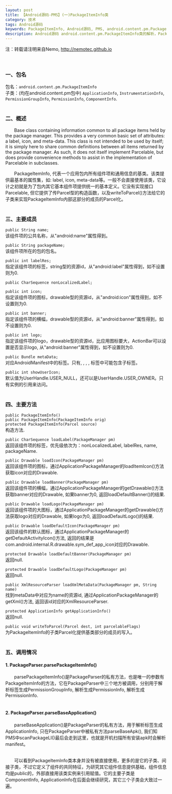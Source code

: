 ```yaml
---
layout: post
title: 【Android源码-PMS】(一)PackageItemInfo类
category: 技术
tags: Android源码
keywords: PackageItemInfo, Android源码, PMS, android.content.pm.PackageItemInfo
description: Android源码 android.content.pm.PackageItemInfo类的解析，PackageItemInfo代表一个应用包内所有组件项和通用信息的基类。该类提供最基本的属性集。
---
```


注：转载请注明来自Nemo, http://nemotec.github.io  
&nbsp;  
&nbsp;  

### 一、包名
包名：``android.content.pm.PackageItemInfo``  
子类：(均在android.content.pm包中) ``ApplicationInfo``, ``InstrumentationInfo``, ``PermissionGroupInfo``, ``PermissionInfo``, ``ComponentInfo``.  
&nbsp;  

### 二、概述        
&nbsp;&nbsp;&nbsp;&nbsp;&nbsp;&nbsp;&nbsp;Base class containing information common to all package items held by the package manager.  This provides a very common basic set of attributes: a label, icon, and meta-data.  This class is not intended to be used by itself; it is simply here to share common definitions between all items returned by the package manager.  As such, it does not itself implement Parcelable, but does provide convenience methods to assist in the implementation of Parcelable in subclasses.  

&nbsp;&nbsp;&nbsp;&nbsp;&nbsp;&nbsp;&nbsp;PackageItemInfo, 代表一个应用包内所有组件项和通用信息的基类。该类提供最基本的属性集，如: label, icon, meta-data等。一般不会直接使用该类，它设计之初就是为了包内其它基本组件项提供统一的基本定义。它没有实现接口Parcelable, 但它提供了传Parcel型的构造函数，以及writeToParcel()方法给它的子类来实现PackageItemInfo内部这部分的成员的Parcel化。  
&nbsp;  

### 三、主要成员  
``public String name;``  
该组件项的公共名称，从"android:name"属性得到。  

``public String packageName;``  
该组件项所在的包的包名。

``public int labelRes;``  
指定该组件项的标签，string型的资源id，从"android:label"属性得到，如不设置则为0.  

``public CharSequence nonLocalizedLabel;``  

``public int icon;``  
指定该组件项的图标，drawable型的资源id，从"android:icon"属性得到，如不设置则为0.  

``public int banner;``  
指定该组件项的横幅，drawable型的资源id，从"android:banner"属性得到，如不设置则为0.  

``public int logo;``  
指定该组件项的logo，drawable型的资源id，比应用图标要大，ActionBar可以设置是否显示logo, 从"android:banner"属性得到，如不设置则为0.  

``public Bundle metaData;``  
对应AndroidManifest中的<meta-data>标签。只有<activity>, <activity-alias>, <service>, <receiver>, <application>标签中可能包含<meta-data>子标签。  

``public int showUserIcon;``  
默认值为UserHandle.USER_NULL，还可以是UserHandle.USER_OWNER。只有实例的引用来访问。  
&nbsp;  

### 四、主要方法  
``public PackageItemInfo()``  
``public PackageItemInfo(PackageItemInfo orig)``  
``protected PackageItemInfo(Parcel source)``  
构造方法.   

``public CharSequence loadLabel(PackageManager pm)``  
返回该组件项的标签，优先级依次为：nonLocalizedLabel, labelRes, name, packageName.  

``public Drawable loadIcon(PackageManager pm)``  
返回该组件项的图标，通过ApplicationPackageManager的loadItemIcon()方法获取icon对应的Drawable.  

``public Drawable loadBanner(PackageManager pm)``  
返回该组件项的横幅，通过ApplicationPackageManager的getDrawable()方法获取banner对应的Drawable, 如果banner为0, 返回loadDefaultBanner()的结果.  

``public Drawable loadLogo(PackageManager pm)``  
返回该组件项的大图标，通过ApplicationPackageManager的getDrawable()方法获取logo对应的Drawable, 如果logo为0, 返回loadDefaultLogo()的结果.  

``public Drawable loadDefaultIcon(PackageManager pm)``  
返回该组件的默认图标，通过ApplicationPackageManager的getDefaultActivityIcon()方法, 返回的结果是com.android.internal.R.drawable.sym_def_app_icon对应的Drawable.  

``protected Drawable loadDefaultBanner(PackageManager pm)``  
返回null.  

``protected Drawable loadDefaultLogo(PackageManager pm)``  
返回null.  

``public XmlResourceParser loadXmlMetaData(PackageManager pm, String name)``  
找到metaData中对应为name的资源id, 通过ApplicationPackageManager的getXml()方法, 返回该id对应的XmlResourceParser.  

``protected ApplicationInfo getApplicationInfo()``  
返回null.  

``public void writeToParcel(Parcel dest, int parcelableFlags)``  
为PackageItemInfo的子类Parcel化提供基类部分的成员的写入。  
&nbsp;  

### 五、调用情况
#### 1. PackageParser.parsePackageItemInfo()  
&nbsp;&nbsp;&nbsp;&nbsp;&nbsp;&nbsp;&nbsp;parsePackageItemInfo()是PackageParser的私有方法，也是唯一的参数有PackageItemInfo的方法，它在PackageParser中三个地方被调用，分别用于解析标签<permission-group>生成PermissionGroupInfo, 解析<permission>生成PermissionInfo, 解析<permission-tree>生成PermissionInfo.  
&nbsp;  

#### 2. PackageParser.parseBaseApplication()  
&nbsp;&nbsp;&nbsp;&nbsp;&nbsp;&nbsp;&nbsp;parseBaseApplication()是PackageParser的私有方法，用于解析标签<application>生成ApplicationInfo, 只在PackageParser中被私有方法parseBaseApk(),  我们知PMS中scanPackageLI()最后会走到这里，也就是开机扫描所有安装apk时会解析manifest。  
&nbsp;  

&nbsp;&nbsp;&nbsp;&nbsp;&nbsp;&nbsp;&nbsp;可以看到PackageItemInfo类本身并没有被直接使用，更多的是它的子类、间接子类，不过它定义了组件的共同特征，为研究其它组件信息提供基础，组件信息均是public的，外部直接用该类实例来引用赋值。它的主要子类是ComponentInfo, ApplicationInfo在后面会继续研究，其它三个子类会大致过一遍。  

